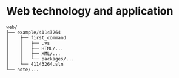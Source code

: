 # Web technology and application
``` plain
web/
├── example/41143264
│    ├── first_command
│    │   ├── .vs
│    │   ├── HTML/...
│    │   ├── XML/...
│    │   └── packages/...
│    └── 41143264.sln
└── note/...
```